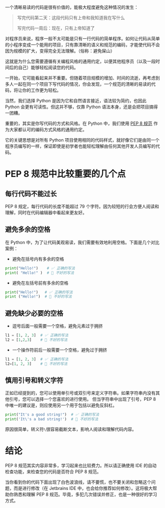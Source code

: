 
一个清晰易读的代码是很有价值的，能极大程度避免这种情况的发生：

> 写完代码第二天：这段代码只有上帝和我知道我在写什么
> 
> 写完代码一周后：现在，只有上帝知道了

对程序员来说，程序一般不太可能是只有一行代码的简单程序。如何让代码从简单的小程序变成一个能用的项目，只有靠清晰的语义和规范的编码，才能使代码不会因为规模的扩大，变得完全无法理解。（俗称：避免屎山）

这就是为什么您需要遵循有关编程风格的通用约定，以便其他程序员（以及一段时间后的自己）能够轻松阅读您的代码。

一开始，它可能看起来并不重要。但随着项目规模的增加、时间的流逝，再考虑到多人一起在同一个项目下写代码的情况，你会发现，一个规范的清晰的易读的代码，将让你的工作更为轻松。

当然，我们选择 Python 是因为它和自然语言接近，语法较为简约，也因此 Python 会更有可读性。但这并不够，仅靠 Python 语法本身，还是会把项目搞得一团糟。

重要的，其实是你写代码的方式和风格。在 Python 中，我们使用 [PEP 8 规范](https://www.python.org/dev/peps/pep-0008/) 作为大家都认可的编码方式风格的通用约定。

它的关键思想是对所有 Python 项目使用相同的代码样式，就好像它们是由同一个程序员编写的一样，保证即使是初学者也能轻松理解由任何其他开发人员编写的代码。

# PEP 8 规范中比较重要的几个点

## 每行代码不能过长

PEP 8 规定，每行代码的长度不能超过 79 个字符。因为较短的行会方便人阅读和理解，同时在代码编辑器中看起来更友好。

## 避免多余的空格

在 Python 中，为了让代码美观易读，我们需要有效地利用空格。下面是几个对比案例：

- 避免在括号内有多余的空格
```python
print("Hello!")    # ✅ 正确的写法
print( "Hello!" )  # 🚫 不好的写法
```
- 避免在左括号前有多余的空格
```python
print("Hello!")   # ✅ 正确的写法
print ("Hello!")  # 🚫 不好的写法
```

## 避免缺少必要的空格

- 逗号后面一般需要一个空格，避免元素过于拥挤
```python
l1 = [1, 2, 3]  # ✅ 正确的写法
l2 = [1,2,3]    # 🚫 不好的写法
```
- 一个操作符前后一般需要一个空格，避免过于拥挤
```python
l1 = [1, 2, 3]  # ✅ 正确的写法
l2=[1, 2, 3]    # 🚫 不好的写法
```
## 慎用引号和转义字符

正如已经提到的，您可以使用单引号或双引号来定义字符串。如果字符串内没有其他引号，您可以选择一个您喜欢的进行使用。 但当字符串中出现了引号，PEP 8 中唯一的建议是，则应使用另一个用于包括以避免反斜杠。

```python
print("It's a good string!")  # ✅ 正确的写法
print('It\'s a bad string!')  # 🚫 不好的写法
```

原因很简单，转义符`\`很容易截断文本，影响人阅读和理解代码内容。

# 结论

PEP 8 规范其实内容非常多，学习起来也比较费力。所以请正确使用 IDE 的自动检查功能，来检查您的代码是否符合 PEP 8 规范。

当你看到你的代码下面出现了白色波浪线，请不要慌，也不要关闭和忽略这个问题，而是进行修改（在 Jetbrains IDE 中，也会给你推荐如何修改）。这将极大帮助你熟悉和理解 PEP 8 规范。毕竟，多犯几次错误并修正，也是一种很好的学习方式。

